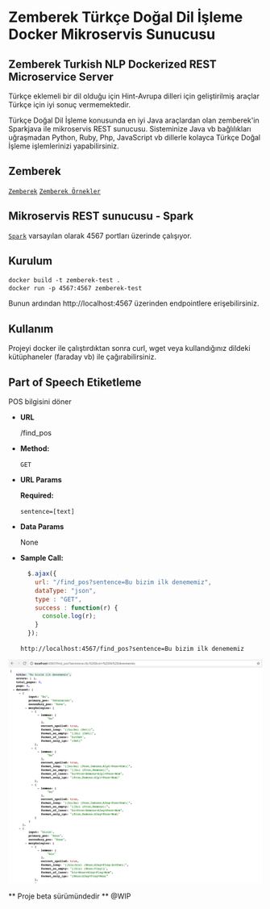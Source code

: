 # Zemberek Türkçe Doğal Dil İşleme Docker Mikroservis Sunucusu 
## Zemberek Turkish NLP Dockerized REST Microservice Server
Türkçe eklemeli bir dil olduğu için Hint-Avrupa dilleri için geliştirilmiş araçlar Türkçe için iyi sonuç vermemektedir. 

Türkçe Doğal Dil İşleme konusunda en iyi Java araçlardan olan zemberek'in Sparkjava ile mikroservis REST sunucusu. Sisteminize Java vb bağlılıkları uğraşmadan Python, Ruby, Php, JavaScript vb dillerle kolayca Türkçe Doğal İşleme işlemlerinizi yapabilirsiniz.

## Zemberek
[`Zemberek`](https://github.com/ahmetaa/zemberek-nlp) [`Zemberek Örnekler`](https://github.com/ahmetaa/turkish-nlp-examples)

## Mikroservis REST sunucusu - Spark
[`Spark`](http://sparkjava.com/) varsayılan olarak 4567 portları üzerinde çalışıyor.

## Kurulum
``` 
docker build -t zemberek-test .
docker run -p 4567:4567 zemberek-test
```
Bunun ardından http://localhost:4567 üzerinden endpointlere erişebilirsiniz.

## Kullanım 
Projeyi docker ile çalıştırdıktan sonra curl, wget veya kullandığınız dildeki kütüphaneler (faraday vb) ile çağırabilirsiniz. 

**Part of Speech Etiketleme**
----
  POS bilgisini döner

* **URL**

  /find_pos

* **Method:**

  `GET`
  
*  **URL Params**

   **Required:**
 
   `sentence=[text]`

* **Data Params**

  None

* **Sample Call:**

  ```javascript
    $.ajax({
      url: "/find_pos?sentence=Bu bizim ilk denememiz",
      dataType: "json",
      type : "GET",
      success : function(r) {
        console.log(r);
      }
    });
  ```
  ```curl
  http://localhost:4567/find_pos?sentence=Bu bizim ilk denememiz
  ```


![Örnek Endpoint Ekran Görüntüsü](/docs/endpoint-screenshot.png)

** Proje beta sürümündedir **
@WIP
